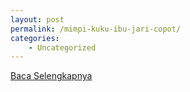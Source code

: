 ```yaml
---
layout: post
permalink: /mimpi-kuku-ibu-jari-copot/
categories:
    - Uncategorized
---
```


[Baca Selengkapnya](/06)